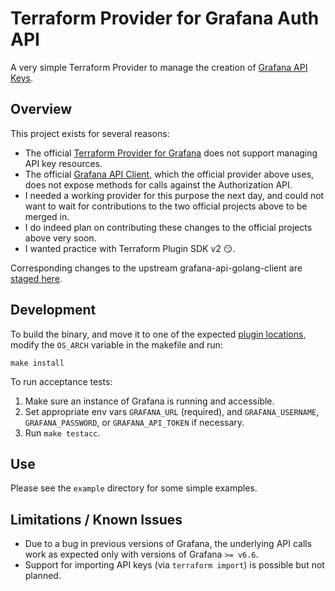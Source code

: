 # Terraform Provider for Grafana Auth API

A very simple Terraform Provider to manage the creation of [Grafana API Keys](https://grafana.com/docs/grafana/latest/http_api/auth/).

## Overview

This project exists for several reasons:
- The official [Terraform Provider for Grafana](https://github.com/grafana/terraform-provider-grafana) does not support managing API key resources.
- The official [Grafana API Client](https://github.com/grafana/grafana-api-golang-client), which the official provider above uses, does not expose methods for calls against the Authorization API.
- I needed a working provider for this purpose the next day, and could not want to wait for contributions to the two official projects above to be merged in.
- I do indeed plan on contributing these changes to the official projects above very soon.
- I wanted practice with Terraform Plugin SDK v2 :smirk:.

Corresponding changes to the upstream grafana-api-golang-client are [staged here](https://github.com/orendain/grafana-api-golang-client/pull/1).

## Development

To build the binary, and move it to one of the expected [plugin locations](https://www.terraform.io/docs/extend/how-terraform-works.html#plugin-locations),
modify the `OS_ARCH` variable in the makefile and run:
```
make install
```

To run acceptance tests:
1. Make sure an instance of Grafana is running and accessible.
2. Set appropriate env vars `GRAFANA_URL` (required), and `GRAFANA_USERNAME`, `GRAFANA_PASSWORD`, or `GRAFANA_API_TOKEN` if necessary.
3. Run `make testacc`.

## Use

Please see the `example` directory for some simple examples.

## Limitations / Known Issues

- Due to a bug in previous versions of Grafana, the underlying API calls work as expected only with versions of Grafana `>= v6.6`.
- Support for importing API keys (via `terraform import`) is possible but not planned.
